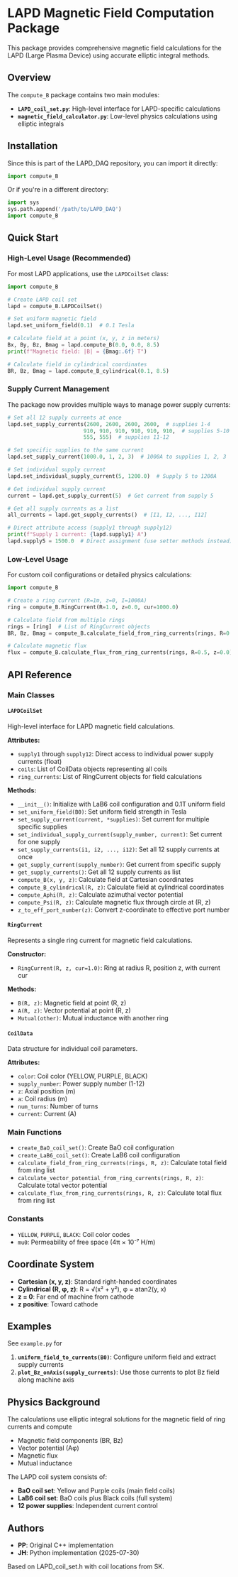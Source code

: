 # LAPD Magnetic Field Computation Package

This package provides comprehensive magnetic field calculations for the LAPD (Large Plasma Device) using accurate elliptic integral methods.

## Overview

The `compute_B` package contains two main modules:

- **`LAPD_coil_set.py`**: High-level interface for LAPD-specific calculations
- **`magnetic_field_calculator.py`**: Low-level physics calculations using elliptic integrals

## Installation

Since this is part of the LAPD_DAQ repository, you can import it directly:

```python
import compute_B
```

Or if you're in a different directory:

```python
import sys
sys.path.append('/path/to/LAPD_DAQ')
import compute_B
```

## Quick Start

### High-Level Usage (Recommended)

For most LAPD applications, use the `LAPDCoilSet` class:

```python
import compute_B

# Create LAPD coil set
lapd = compute_B.LAPDCoilSet()

# Set uniform magnetic field
lapd.set_uniform_field(0.1)  # 0.1 Tesla

# Calculate field at a point (x, y, z in meters)
Bx, By, Bz, Bmag = lapd.compute_B(0.0, 0.0, 8.5)
print(f"Magnetic field: |B| = {Bmag:.6f} T")

# Calculate field in cylindrical coordinates  
BR, Bz, Bmag = lapd.compute_B_cylindrical(0.1, 8.5)
```

### Supply Current Management

The package now provides multiple ways to manage power supply currents:

```python
# Set all 12 supply currents at once
lapd.set_supply_currents(2600, 2600, 2600, 2600,  # supplies 1-4
                        910, 910, 910, 910, 910, 910,  # supplies 5-10
                        555, 555)  # supplies 11-12

# Set specific supplies to the same current
lapd.set_supply_current(1000.0, 1, 2, 3)  # 1000A to supplies 1, 2, 3

# Set individual supply current
lapd.set_individual_supply_current(5, 1200.0)  # Supply 5 to 1200A

# Get individual supply current
current = lapd.get_supply_current(5)  # Get current from supply 5

# Get all supply currents as a list
all_currents = lapd.get_supply_currents()  # [I1, I2, ..., I12]

# Direct attribute access (supply1 through supply12)
print(f"Supply 1 current: {lapd.supply1} A")
lapd.supply5 = 1500.0  # Direct assignment (use setter methods instead)
```

### Low-Level Usage

For custom coil configurations or detailed physics calculations:

```python
import compute_B

# Create a ring current (R=1m, z=0, I=1000A)
ring = compute_B.RingCurrent(R=1.0, z=0.0, cur=1000.0)

# Calculate field from multiple rings
rings = [ring]  # List of RingCurrent objects
BR, Bz, Bmag = compute_B.calculate_field_from_ring_currents(rings, R=0.5, z=0.0)

# Calculate magnetic flux
flux = compute_B.calculate_flux_from_ring_currents(rings, R=0.5, z=0.0)
```

## API Reference

### Main Classes

#### `LAPDCoilSet`
High-level interface for LAPD magnetic field calculations.

**Attributes:**
- `supply1` through `supply12`: Direct access to individual power supply currents (float)
- `coils`: List of CoilData objects representing all coils
- `ring_currents`: List of RingCurrent objects for field calculations

**Methods:**
- `__init__()`: Initialize with LaB6 coil configuration and 0.1T uniform field
- `set_uniform_field(B0)`: Set uniform field strength in Tesla
- `set_supply_current(current, *supplies)`: Set current for multiple specific supplies
- `set_individual_supply_current(supply_number, current)`: Set current for one supply
- `set_supply_currents(i1, i2, ..., i12)`: Set all 12 supply currents at once
- `get_supply_current(supply_number)`: Get current from specific supply
- `get_supply_currents()`: Get all 12 supply currents as list
- `compute_B(x, y, z)`: Calculate field at Cartesian coordinates
- `compute_B_cylindrical(R, z)`: Calculate field at cylindrical coordinates
- `compute_Aphi(R, z)`: Calculate azimuthal vector potential
- `compute_Psi(R, z)`: Calculate magnetic flux through circle at (R, z)
- `z_to_eff_port_number(z)`: Convert z-coordinate to effective port number

#### `RingCurrent`
Represents a single ring current for magnetic field calculations.

**Constructor:**
- `RingCurrent(R, z, cur=1.0)`: Ring at radius R, position z, with current cur

**Methods:**
- `B(R, z)`: Magnetic field at point (R, z)
- `A(R, z)`: Vector potential at point (R, z)
- `Mutual(other)`: Mutual inductance with another ring

#### `CoilData`
Data structure for individual coil parameters.

**Attributes:**
- `color`: Coil color (YELLOW, PURPLE, BLACK)
- `supply_number`: Power supply number (1-12)
- `z`: Axial position (m)
- `a`: Coil radius (m)
- `num_turns`: Number of turns
- `current`: Current (A)

### Main Functions

- `create_BaO_coil_set()`: Create BaO coil configuration
- `create_LaB6_coil_set()`: Create LaB6 coil configuration  
- `calculate_field_from_ring_currents(rings, R, z)`: Calculate total field from ring list
- `calculate_vector_potential_from_ring_currents(rings, R, z)`: Calculate total vector potential
- `calculate_flux_from_ring_currents(rings, R, z)`: Calculate total flux from ring list

### Constants

- `YELLOW`, `PURPLE`, `BLACK`: Coil color codes
- `mu0`: Permeability of free space (4π × 10⁻⁷ H/m)

## Coordinate System

- **Cartesian (x, y, z)**: Standard right-handed coordinates
- **Cylindrical (R, φ, z)**: R = √(x² + y²), φ = atan2(y, x)
- **z = 0**: Far end of machine from cathode
- **z positive**: Toward cathode

## Examples

See `example.py` for
1. **`uniform_field_to_currents(B0)`**: Configure uniform field and extract supply currents
2. **`plot_Bz_onAxis(supply_currents)`**: Use those currents to plot Bz field along machine axis


## Physics Background

The calculations use elliptic integral solutions for the magnetic field of ring currents and compute

- Magnetic field components (BR, Bz)
- Vector potential (Aφ)
- Magnetic flux
- Mutual inductance

The LAPD coil system consists of:
- **BaO coil set**: Yellow and Purple coils (main field coils)
- **LaB6 coil set**: BaO coils plus Black coils (full system)
- **12 power supplies**: Independent current control

## Authors

- **PP**: Original C++ implementation
- **JH**: Python implementation (2025-07-30)

Based on LAPD_coil_set.h with coil locations from SK.